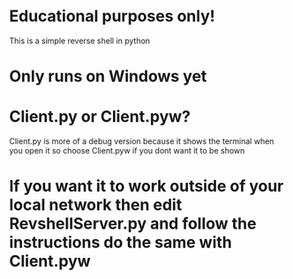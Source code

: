 # Educational purposes only!
This is a simple reverse shell in python

# Only runs on Windows yet
# Client.py or Client.pyw?
Client.py is more of a debug version because it shows the terminal when you open it so choose Client.pyw if you dont want it to be shown

# If you want it to work outside of your local network then edit RevshellServer.py and follow the instructions do the same with Client.pyw
